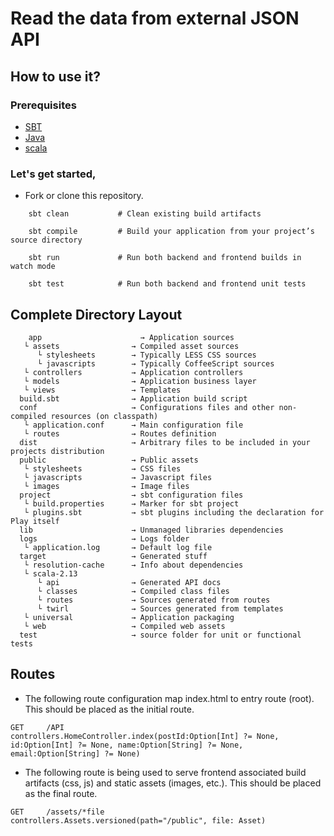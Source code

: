 # Read the data from external JSON API
## How to use it?
### Prerequisites
* [SBT](https://www.scala-sbt.org/download.html)
* [Java](https://www.oracle.com/in/java/technologies/downloads/)
* [scala](https://www.scala-lang.org/download/)
### Let's get started,
* Fork or clone this repository.
```
    sbt clean           # Clean existing build artifacts

    sbt compile         # Build your application from your project’s source directory

    sbt run             # Run both backend and frontend builds in watch mode

    sbt test            # Run both backend and frontend unit tests
```
## Complete Directory Layout
```
    app                      → Application sources
   └ assets                → Compiled asset sources
      └ stylesheets        → Typically LESS CSS sources
      └ javascripts        → Typically CoffeeScript sources
   └ controllers           → Application controllers
   └ models                → Application business layer
   └ views                 → Templates
  build.sbt                → Application build script
  conf                     → Configurations files and other non-compiled resources (on classpath)
   └ application.conf      → Main configuration file
   └ routes                → Routes definition
  dist                     → Arbitrary files to be included in your projects distribution
  public                   → Public assets
   └ stylesheets           → CSS files
   └ javascripts           → Javascript files
   └ images                → Image files
  project                  → sbt configuration files
   └ build.properties      → Marker for sbt project
   └ plugins.sbt           → sbt plugins including the declaration for Play itself
  lib                      → Unmanaged libraries dependencies
  logs                     → Logs folder
   └ application.log       → Default log file
  target                   → Generated stuff
   └ resolution-cache      → Info about dependencies
   └ scala-2.13
      └ api                → Generated API docs
      └ classes            → Compiled class files
      └ routes             → Sources generated from routes
      └ twirl              → Sources generated from templates
   └ universal             → Application packaging
   └ web                   → Compiled web assets
  test                     → source folder for unit or functional tests

```
## Routes
* The following route configuration map index.html to entry route (root). This should be placed as the initial route.
```
GET     /API                           controllers.HomeController.index(postId:Option[Int] ?= None, id:Option[Int] ?= None, name:Option[String] ?= None, email:Option[String] ?= None)
```
* The following route is being used to serve frontend associated build artifacts (css, js) and static assets (images, etc.). This should be placed as the final route.
```
GET     /assets/*file               controllers.Assets.versioned(path="/public", file: Asset)
```
